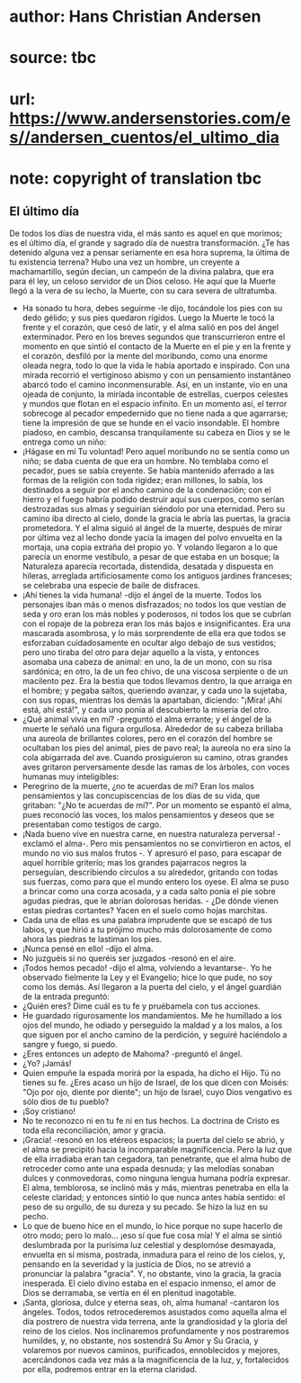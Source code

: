 # author: Hans Christian Andersen
# source: tbc
# url: https://www.andersenstories.com/es//andersen_cuentos/el_ultimo_dia
# note: copyright of translation tbc

## El último día 

De todos los días de nuestra vida, el más santo es aquel en que morimos;
es el último día, el grande y sagrado día de nuestra transformación. ¿Te
has detenido alguna vez a pensar seriamente en esa hora suprema, la
última de tu existencia terrena?
Hubo una vez un hombre, un creyente a machamartillo, según decían, un
campeón de la divina palabra, que era para él ley, un celoso servidor de
un Dios celoso. He aquí que la Muerte llegó a la vera de su lecho, la
Muerte, con su cara severa de ultratumba.
- Ha sonado tu hora, debes seguirme -le dijo, tocándole los pies con su
dedo gélido; y sus pies quedaron rígidos. Luego la Muerte le tocó la
frente y el corazón, que cesó de latir, y el alma salió en pos del ángel
exterminador.
Pero en los breves segundos que transcurrieron entre el momento en que
sintió el contacto de la Muerte en el pie y en la frente y el corazón,
desfiló por la mente del moribundo, como una enorme oleada negra, todo
lo que la vida le había aportado e inspirado. Con una mirada recorrió el
vertiginoso abismo y con un pensamiento instantáneo abarcó todo el
camino inconmensurable. Así, en un instante, vio en una ojeada de
conjunto, la miríada incontable de estrellas, cuerpos celestes y mundos
que flotan en el espacio infinito.
En un momento así, el terror sobrecoge al pecador empedernido que no
tiene nada a que agarrarse; tiene la impresión de que se hunde en el
vacío insondable. El hombre piadoso, en cambio, descansa tranquilamente
su cabeza en Dios y se le entrega como un niño:
- ¡Hágase en mí Tu voluntad!
Pero aquel moribundo no se sentía como un niño; se daba cuenta de que
era un hombre. No temblaba como el pecador, pues se sabía creyente. Se
había mantenido aferrado a las formas de la religión con toda rigidez;
eran millones, lo sabía, los destinados a seguir por el ancho camino de
la condenación; con el hierro y el fuego habría podido destruir aquí sus
cuerpos, como serían destrozadas sus almas y seguirían siéndolo por una
eternidad. Pero su camino iba directo al cielo, donde la gracia le abría
las puertas, la gracia prometedora.
Y el alma siguió al ángel de la muerte, después de mirar por última vez
al lecho donde yacía la imagen del polvo envuelta en la mortaja, una
copia extraña del propio yo. Y volando llegaron a lo que parecía un
enorme vestíbulo, a pesar de que estaba en un bosque; la Naturaleza
aparecía recortada, distendida, desatada y dispuesta en hileras,
arreglada artificiosamente como los antiguos jardines franceses; se
celebraba una especie de baile de disfraces.
- ¡Ahí tienes la vida humana! -dijo el ángel de la muerte.
Todos los personajes iban más o menos disfrazados; no todos los que
vestían de seda y oro eran los más nobles y poderosos, ni todos los que
se cubrían con el ropaje de la pobreza eran los más bajos e
insignificantes. Era una mascarada asombrosa, y lo más sorprendente de
ella era que todos se esforzaban cuidadosamente en ocultar algo debajo
de sus vestidos; pero uno tiraba del otro para dejar aquello a la vista,
y entonces asomaba una cabeza de animal: en uno, la de un mono, con su
risa sardónica; en otro, la de un feo chivo, de una viscosa serpiente o
de un macilento pez.
Era la bestia que todos llevamos dentro, la que arraiga en el hombre; y
pegaba saltos, queriendo avanzar, y cada uno la sujetaba, con sus ropas,
mientras los demás la apartaban, diciendo: "¡Mira! ¡Ahí está, ahí
está!", y cada uno ponía al descubierto la miseria del otro.
- ¿Qué animal vivía en mí? -preguntó el alma errante; y el ángel de la
muerte le señaló una figura orgullosa. Alrededor de su cabeza brillaba
una aureola de brillantes colores, pero en el corazón del hombre se
ocultaban los pies del animal, pies de pavo real; la aureola no era sino
la cola abigarrada del ave.
Cuando prosiguieron su camino, otras grandes aves gritaron perversamente
desde las ramas de los árboles, con voces humanas muy inteligibles:
- Peregrino de la muerte, ¿no te acuerdas de mí?
Eran los malos pensamientos y las concupiscencias de los días de su
vida, que gritaban: "¿No te acuerdas de mí?".
Por un momento se espantó el alma, pues reconoció las voces, los malos
pensamientos y deseos que se presentaban como testigos de cargo.
- ¡Nada bueno vive en nuestra carne, en nuestra naturaleza perversa!
-exclamó el alma-. Pero mis pensamientos no se convirtieron en actos, el
mundo no vio sus malos frutos -. Y apresuró el paso, para escapar de
aquel horrible griterío; mas los grandes pajarracos negros la
perseguían, describiendo círculos a su alrededor, gritando con todas sus
fuerzas, como para que el mundo entero los oyese. El alma se puso a
brincar como una corza acosada, y a cada salto ponía el pie sobre agudas
piedras, que le abrían dolorosas heridas. - ¿De dónde vienen estas
piedras cortantes? Yacen en el suelo como hojas marchitas.
- Cada una de ellas es una palabra imprudente que se escapó de tus
labios, y que hirió a tu prójimo mucho más dolorosamente de como ahora
las piedras te lastiman los pies.
- ¡Nunca pensé en ello! -dijo el alma.
- No juzguéis si no queréis ser juzgados -resonó en el aire.
- ¡Todos hemos pecado! -dijo el alma, volviendo a levantarse-. Yo he
observado fielmente la Ley y el Evangelio; hice lo que pude, no soy como
los demás.
Así llegaron a la puerta del cielo, y el ángel guardián de la entrada
preguntó:
- ¿Quién eres? Dime cuál es tu fe y pruébamela con tus acciones.
- He guardado rigurosamente los mandamientos. Me he humillado a los ojos
del mundo, he odiado y perseguido la maldad y a los malos, a los que
siguen por el ancho camino de la perdición, y seguiré haciéndolo a
sangre y fuego, si puedo.
- ¿Eres entonces un adepto de Mahoma? -preguntó el ángel.
- ¿Yo? ¡Jamás!
- Quien empuñe la espada morirá por la espada, ha dicho el Hijo. Tú no
tienes su fe. ¿Eres acaso un hijo de Israel, de los que dicen con
Moisés: "Ojo por ojo, diente por diente"; un hijo de Israel, cuyo Dios
vengativo es sólo dios de tu pueblo?
- ¡Soy cristiano!
- No te reconozco ni en tu fe ni en tus hechos. La doctrina de Cristo es
toda ella reconciliación, amor y gracia.
- ¡Gracia! -resonó en los etéreos espacios; la puerta del cielo se
abrió, y el alma se precipitó hacia la incomparable magnificencia.
Pero la luz que de ella irradiaba eran tan cegadora, tan penetrante, que
el alma hubo de retroceder como ante una espada desnuda; y las melodías
sonaban dulces y conmovedoras, como ninguna lengua humana podría
expresar. El alma, temblorosa, se inclinó más y más, mientras penetraba
en ella la celeste claridad; y entonces sintió lo que nunca antes había
sentido: el peso de su orgullo, de su dureza y su pecado. Se hizo la luz
en su pecho.
- Lo que de bueno hice en el mundo, lo hice porque no supe hacerlo de
otro modo; pero lo malo... ¡eso sí que fue cosa mía!
Y el alma se sintió deslumbrada por la purísima luz celestial y
desplomóse desmayada, envuelta en sí misma, postrada, inmadura para el
reino de los cielos, y, pensando en la severidad y la justicia de Dios,
no se atrevió a pronunciar la palabra "gracia".
Y, no obstante, vino la gracia, la gracia inesperada.
El cielo divino estaba en el espacio inmenso, el amor de Dios se
derramaba, se vertía en él en plenitud inagotable.
- ¡Santa, gloriosa, dulce y eterna seas, oh, alma humana! -cantaron los
ángeles.
Todos, todos retrocederemos asustados como aquella alma el día postrero
de nuestra vida terrena, ante la grandiosidad y la gloria del reino de
los cielos. Nos inclinaremos profundamente y nos postraremos humildes,
y, no obstante, nos sostendrá Su Amor y Su Gracia, y volaremos por
nuevos caminos, purificados, ennoblecidos y mejores, acercándonos cada
vez más a la magnificencia de la luz, y, fortalecidos por ella, podremos
entrar en la eterna claridad.

